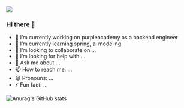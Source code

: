 <a href="https://imju0.notion.site/bc8cf73ab86a4235910f70677694a278?pvs=4" target="_blank">
<img src="https://img.shields.io/badge/notion-white?style=flat-square&logo=notion&logoColor=black"/></a>


### Hi there 👋

- 🔭 I’m currently working on purpleacademy as a backend engineer
- 🌱 I’m currently learning spring, ai modeling 
- 👯 I’m looking to collaborate on ...
- 🤔 I’m looking for help with ...
- 💬 Ask me about ...
- 📫 How to reach me: ...
- 😄 Pronouns: ...
- ⚡ Fun fact: ...

![Anurag's GitHub stats](https://github-readme-stats.vercel.app/api?username=imjoo0&show_icons=true&theme=radical)
